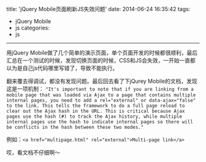 title: 'jQuery Mobile页面刷新JS失效问题'
date: 2014-06-24 16:35:42
tags:
- jQuery Mobile
- js
categories:
- js
---
用jQuery Mobile做了几个简单的演示页面，单个页面开发的时候都很顺利，最后汇总在一个测试的时候，发现切换页面的时候，CSS和JS会失效，一开始一直都以为是自己js代码哪里写错了，导致不能执行。<!-- more -->

翻来覆去得调试，都没有发现问题。最后回去看了下jQurey Mobile的文档，发现这是一项机制：
`"It's important to note that if you are linking from a mobile page that was loaded via Ajax to a page that contains multiple internal pages, you need to add a rel="external" or data-ajax="false" to the link. This tells the framework to do a full page reload to clear out the Ajax hash in the URL. This is critical because Ajax pages use the hash (#) to track the Ajax history, while multiple internal pages use the hash to indicate internal pages so there will be conflicts in the hash between these two modes."`

例如：`<a href="multipage.html" rel="external">Multi-page link</a>`

哎，看文档不仔细啊～